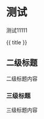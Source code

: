 # 测试

<div>
    <demo title="累加器1" src="./example/test.vue" desc="这是一个简单的累加器"></demo>
</div>

<demo title="测试1111" src="./example/test.tsx" desc="嘿嘿test`1111`">
    <div class="button-desc">测试11111</div>
</demo>

<demo src="./example/tsTest.ts"></demo>

<script setup lang="ts">
import { ref } from "vue";
const title = ref("测试标题11111111")
</script>

{{ title }}

## 二级标题


二级标题内容


### 三级标题


三级标题内容
